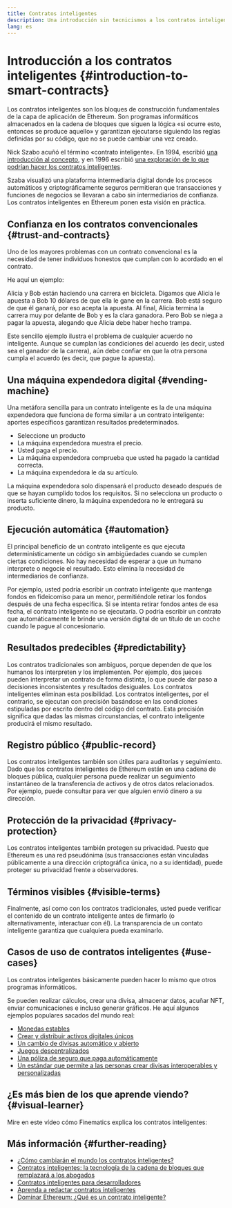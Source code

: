 ```yaml
---
title: Contratos inteligentes
description: Una introducción sin tecnicismos a los contratos inteligentes
lang: es
---
```


# Introducción a los contratos inteligentes {#introduction-to-smart-contracts}

Los contratos inteligentes son los bloques de construcción fundamentales de la capa de aplicación de Ethereum. Son programas informáticos almacenados en la cadena de bloques que siguen la lógica «si ocurre esto, entonces se produce aquello» y garantizan ejecutarse siguiendo las reglas definidas por su código, que no se puede cambiar una vez creado.

Nick Szabo acuñó el término «contrato inteligente». En 1994, escribió [una introducción al concepto](https://www.fon.hum.uva.nl/rob/Courses/InformationInSpeech/CDROM/Literature/LOTwinterschool2006/szabo.best.vwh.net/smart.contracts.html), y en 1996 escribió [una exploración de lo que podrían hacer los contratos inteligentes](https://www.fon.hum.uva.nl/rob/Courses/InformationInSpeech/CDROM/Literature/LOTwinterschool2006/szabo.best.vwh.net/smart_contracts_2.html).

Szaba visualizó una plataforma intermediaria digital donde los procesos automáticos y criptográficamente seguros permitieran que transacciones y funciones de negocios se llevaran a cabo sin intermediarios de confianza. Los contratos inteligentes en Ethereum ponen esta visión en práctica.

## Confianza en los contratos convencionales {#trust-and-contracts}

Uno de los mayores problemas con un contrato convencional es la necesidad de tener individuos honestos que cumplan con lo acordado en el contrato.

He aquí un ejemplo:

Alicia y Bob están haciendo una carrera en bicicleta. Digamos que Alicia le apuesta a Bob 10 dólares de que ella le gane en la carrera. Bob está seguro de que él ganará, por eso acepta la apuesta. Al final, Alicia termina la carrera muy por delante de Bob y es la clara ganadora. Pero Bob se niega a pagar la apuesta, alegando que Alicia debe haber hecho trampa.

Este sencillo ejemplo ilustra el problema de cualquier acuerdo no inteligente. Aunque se cumplan las condiciones del acuerdo (es decir, usted sea el ganador de la carrera), aún debe confiar en que la otra persona cumpla el acuerdo (es decir, que pague la apuesta).

## Una máquina expendedora digital {#vending-machine}

Una metáfora sencilla para un contrato inteligente es la de una máquina expendedora que funciona de forma similar a un contrato inteligente: aportes específicos garantizan resultados predeterminados.

- Seleccione un producto
- La máquina expendedora muestra el precio.
- Usted paga el precio.
- La máquina expendedora comprueba que usted ha pagado la cantidad correcta.
- La máquina expendedora le da su artículo.

La máquina expendedora solo dispensará el producto deseado después de que se hayan cumplido todos los requisitos. Si no selecciona un producto o inserta suficiente dinero, la máquina expendedora no le entregará su producto.

## Ejecución automática {#automation}

El principal beneficio de un contrato inteligente es que ejecuta determinísticamente un código sin ambigüedades cuando se cumplen ciertas condiciones. No hay necesidad de esperar a que un humano interprete o negocie el resultado. Esto elimina la necesidad de intermediarios de confianza.

Por ejemplo, usted podría escribir un contrato inteligente que mantenga fondos en fideicomiso para un menor, permitiéndole retirar los fondos después de una fecha específica. Si se intenta retirar fondos antes de esa fecha, el contrato inteligente no se ejecutaría. O podría escribir un contrato que automáticamente le brinde una versión digital de un título de un coche cuando le pague al concesionario.

## Resultados predecibles {#predictability}

Los contratos tradicionales son ambiguos, porque dependen de que los humanos los interpreten y los implementen. Por ejemplo, dos jueces pueden interpretar un contrato de forma distinta, lo que puede dar paso a decisiones inconsistentes y resultados desiguales. Los contratos inteligentes eliminan esta posibilidad. Los contratos inteligentes, por el contrario, se ejecutan con precisión basándose en las condiciones estipuladas por escrito dentro del código del contrato. Esta precisión significa que dadas las mismas circunstancias, el contrato inteligente producirá el mismo resultado.

## Registro público {#public-record}

Los contratos inteligentes también son útiles para auditorías y seguimiento. Dado que los contratos inteligentes de Ethereum están en una cadena de bloques pública, cualquier persona puede realizar un seguimiento instantáneo de la transferencia de activos y de otros datos relacionados. Por ejemplo, puede consultar para ver que alguien envió dinero a su dirección.

## Protección de la privacidad {#privacy-protection}

Los contratos inteligentes también protegen su privacidad. Puesto que Ethereum es una red pseudónima (sus transacciones están vinculadas públicamente a una dirección criptográfica única, no a su identidad), puede proteger su privacidad frente a observadores.

## Términos visibles {#visible-terms}

Finalmente, así como con los contratos tradicionales, usted puede verificar el contenido de un contrato inteligente antes de firmarlo (o alternativamente, interactuar con él). La transparencia de un contato inteligente garantiza que cualquiera pueda examinarlo.

## Casos de uso de contratos inteligentes {#use-cases}

Los contratos inteligentes básicamente pueden hacer lo mismo que otros programas informáticos.

Se pueden realizar cálculos, crear una divisa, almacenar datos, acuñar NFT, enviar comunicaciones e incluso generar gráficos. He aquí algunos ejemplos populares sacados del mundo real:

- [Monedas estables](/stablecoins/)
- [Crear y distribuir activos digitales únicos](/nft/)
- [Un cambio de divisas automático y abierto](/get-eth/#dex)
- [Juegos descentralizados](/dapps/?category=gaming)
- [Una póliza de seguro que paga automáticamente](https://etherisc.com/)
- [Un estándar que permite a las personas crear divisas interoperables y personalizadas](/developers/docs/standards/tokens/)

## ¿Es más bien de los que aprende viendo? {#visual-learner}

Mire en este vídeo cómo Finematics explica los contratos inteligentes:

<YouTube id="pWGLtjG-F5c" />

## Más información {#further-reading}

- [¿Cómo cambiarán el mundo los contratos inteligentes?](https://www.youtube.com/watch?v=pA6CGuXEKtQ)
- [Contratos inteligentes: la tecnología de la cadena de bloques que remplazará a los abogados](https://blockgeeks.com/guides/smart-contracts/)
- [Contratos inteligentes para desarrolladores](/developers/docs/smart-contracts/)
- [Aprenda a redactar contratos inteligentes](/developers/learning-tools/)
- [Dominar Ethereum: ¿Qué es un contrato inteligente?](https://github.com/ethereumbook/ethereumbook/blob/develop/07smart-contracts-solidity.asciidoc#what-is-a-smart-contract)
